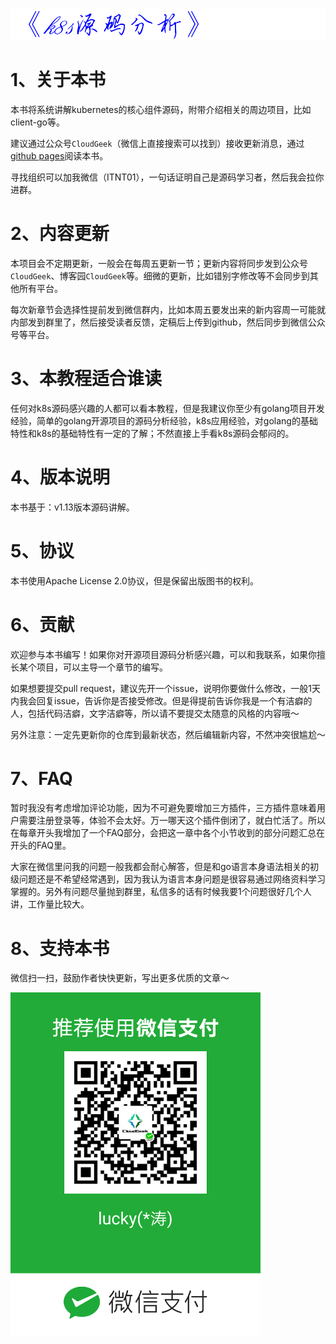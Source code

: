 ![kubernetes](./image/k8s-source-code.png)

# 1、关于本书

本书将系统讲解kubernetes的核心组件源码，附带介绍相关的周边项目，比如client-go等。

建议通过公众号`CloudGeek`（微信上直接搜索可以找到）接收更新消息，通过[<u>github pages</u>](https://farmer-hutao.github.io/k8s-source-code-analysis/)阅读本书。

寻找组织可以加我微信（ITNT01），一句话证明自己是源码学习者，然后我会拉你进群。

# 2、内容更新

本项目会不定期更新，一般会在每周五更新一节；更新内容将同步发到公众号`CloudGeek`、博客园`CloudGeek`等。细微的更新，比如错别字修改等不会同步到其他所有平台。

每次新章节会选择性提前发到微信群内，比如本周五要发出来的新内容周一可能就内部发到群里了，然后接受读者反馈，定稿后上传到github，然后同步到微信公众号等平台。

# 3、本教程适合谁读

任何对k8s源码感兴趣的人都可以看本教程，但是我建议你至少有golang项目开发经验，简单的golang开源项目的源码分析经验，k8s应用经验，对golang的基础特性和k8s的基础特性有一定的了解；不然直接上手看k8s源码会郁闷的。

# 4、版本说明

本书基于：v1.13版本源码讲解。

# 5、协议

本书使用Apache License 2.0协议，但是保留出版图书的权利。

# 6、贡献

欢迎参与本书编写！如果你对开源项目源码分析感兴趣，可以和我联系，如果你擅长某个项目，可以主导一个章节的编写。

如果想要提交pull request，建议先开一个issue，说明你要做什么修改，一般1天内我会回复issue，告诉你是否接受修改。但是得提前告诉你我是一个有洁癖的人，包括代码洁癖，文字洁癖等，所以请不要提交太随意的风格的内容哦～

另外注意：一定先更新你的仓库到最新状态，然后编辑新内容，不然冲突很尴尬～

# 7、FAQ

暂时我没有考虑增加评论功能，因为不可避免要增加三方插件，三方插件意味着用户需要注册登录等，体验不会太好。万一哪天这个插件倒闭了，就白忙活了。所以在每章开头我增加了一个FAQ部分，会把这一章中各个小节收到的部分问题汇总在开头的FAQ里。

大家在微信里问我的问题一般我都会耐心解答，但是和go语言本身语法相关的初级问题还是不希望经常遇到，因为我认为语言本身问题是很容易通过网络资料学习掌握的。另外有问题尽量抛到群里，私信多的话有时候我要1个问题很好几个人讲，工作量比较大。

# 8、支持本书

微信扫一扫，鼓励作者快快更新，写出更多优质的文章～

<img src="image/README/wx.jpg" width="400"  align=center />